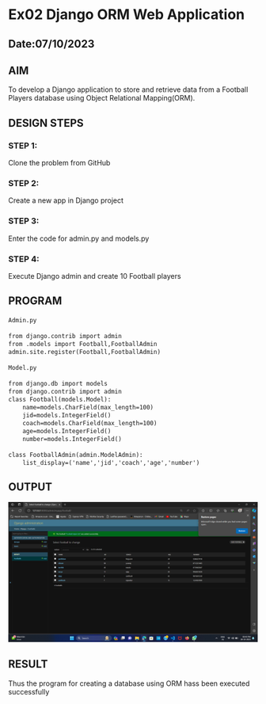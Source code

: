 # Ex02 Django ORM Web Application
## Date:07/10/2023

## AIM
To develop a Django application to store and retrieve data from a Football Players database using Object Relational Mapping(ORM).

## DESIGN STEPS

### STEP 1:
Clone the problem from GitHub

### STEP 2:
Create a new app in Django project

### STEP 3:
Enter the code for admin.py and models.py

### STEP 4:
Execute Django admin and create 10 Football players

## PROGRAM
```
Admin.py

from django.contrib import admin
from .models import Football,FootballAdmin
admin.site.register(Football,FootballAdmin)

Model.py

from django.db import models
from django.contrib import admin
class Football(models.Model):
    name=models.CharField(max_length=100)
    jid=models.IntegerField()
    coach=models.CharField(max_length=100)
    age=models.IntegerField()
    number=models.IntegerField()

class FootballAdmin(admin.ModelAdmin):
    list_display=('name','jid','coach','age','number')
```

## OUTPUT
![Alt text](exp2output.png)


## RESULT
Thus the program for creating a database using ORM hass been executed successfully
